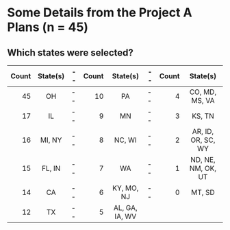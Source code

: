 # Some Details from the Project A Plans (n = 45)

## Which states were selected?

Count | State(s) | -- | Count | State(s) | -- | Count | State(s)
----: | :-----: | -- | ----: | :-----: | -- | ----: | :-----: 
45 | OH | -- | 10 | PA | -- | 4 | CO, MD, MS, VA
17 | IL | -- | 9 | MN | -- | 3 | KS, TN
16 | MI, NY | -- | 8 | NC, WI | -- | 2 | AR, ID, OR, SC, WY
15 | FL, IN | -- | 7 | WA | -- | 1 | ND, NE, NM, OK, UT
14 | CA | -- | 6 | KY, MO, NJ | -- | 0 | MT, SD
12 | TX | -- | 5 | AL, GA, IA, WV
